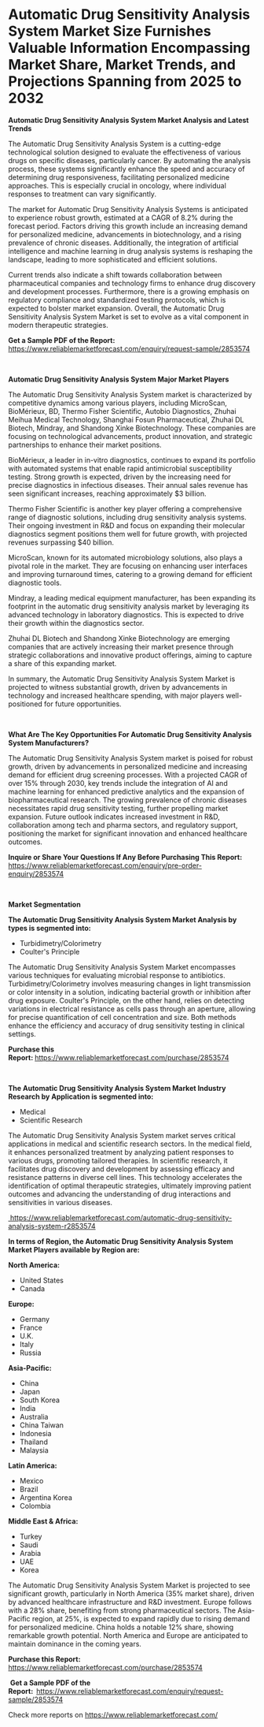 <p><h1>Automatic Drug Sensitivity Analysis System Market Size Furnishes Valuable Information Encompassing Market Share, Market Trends, and Projections Spanning from 2025 to 2032</h1></p><p><strong>Automatic Drug Sensitivity Analysis System Market Analysis and Latest Trends</strong></p>
<p><p>The Automatic Drug Sensitivity Analysis System is a cutting-edge technological solution designed to evaluate the effectiveness of various drugs on specific diseases, particularly cancer. By automating the analysis process, these systems significantly enhance the speed and accuracy of determining drug responsiveness, facilitating personalized medicine approaches. This is especially crucial in oncology, where individual responses to treatment can vary significantly.</p><p>The market for Automatic Drug Sensitivity Analysis Systems is anticipated to experience robust growth, estimated at a CAGR of 8.2% during the forecast period. Factors driving this growth include an increasing demand for personalized medicine, advancements in biotechnology, and a rising prevalence of chronic diseases. Additionally, the integration of artificial intelligence and machine learning in drug analysis systems is reshaping the landscape, leading to more sophisticated and efficient solutions. </p><p>Current trends also indicate a shift towards collaboration between pharmaceutical companies and technology firms to enhance drug discovery and development processes. Furthermore, there is a growing emphasis on regulatory compliance and standardized testing protocols, which is expected to bolster market expansion. Overall, the Automatic Drug Sensitivity Analysis System Market is set to evolve as a vital component in modern therapeutic strategies.</p></p>
<p><strong>Get a Sample PDF of the Report:&nbsp;</strong> <a href="https://www.reliablemarketforecast.com/enquiry/request-sample/2853574?utm_campaign=2736&utm_medium=2&utm_source=Github&utm_content=ia&utm_term=12032025&utm_id=automatic-drug-sensitivity-analysis-system">https://www.reliablemarketforecast.com/enquiry/request-sample/2853574</a></p>
<p>&nbsp;</p>
<p><strong>Automatic Drug Sensitivity Analysis System Major Market Players</strong></p>
<p><p>The Automatic Drug Sensitivity Analysis System market is characterized by competitive dynamics among various players, including MicroScan, BioMérieux, BD, Thermo Fisher Scientific, Autobio Diagnostics, Zhuhai Meihua Medical Technology, Shanghai Fosun Pharmaceutical, Zhuhai DL Biotech, Mindray, and Shandong Xinke Biotechnology. These companies are focusing on technological advancements, product innovation, and strategic partnerships to enhance their market positions.</p><p>BioMérieux, a leader in in-vitro diagnostics, continues to expand its portfolio with automated systems that enable rapid antimicrobial susceptibility testing. Strong growth is expected, driven by the increasing need for precise diagnostics in infectious diseases. Their annual sales revenue has seen significant increases, reaching approximately $3 billion.</p><p>Thermo Fisher Scientific is another key player offering a comprehensive range of diagnostic solutions, including drug sensitivity analysis systems. Their ongoing investment in R&D and focus on expanding their molecular diagnostics segment positions them well for future growth, with projected revenues surpassing $40 billion.</p><p>MicroScan, known for its automated microbiology solutions, also plays a pivotal role in the market. They are focusing on enhancing user interfaces and improving turnaround times, catering to a growing demand for efficient diagnostic tools.</p><p>Mindray, a leading medical equipment manufacturer, has been expanding its footprint in the automatic drug sensitivity analysis market by leveraging its advanced technology in laboratory diagnostics. This is expected to drive their growth within the diagnostics sector.</p><p>Zhuhai DL Biotech and Shandong Xinke Biotechnology are emerging companies that are actively increasing their market presence through strategic collaborations and innovative product offerings, aiming to capture a share of this expanding market.</p><p>In summary, the Automatic Drug Sensitivity Analysis System Market is projected to witness substantial growth, driven by advancements in technology and increased healthcare spending, with major players well-positioned for future opportunities.</p></p>
<p>&nbsp;</p>
<p><strong>What Are The Key Opportunities For Automatic Drug Sensitivity Analysis System Manufacturers?</strong></p>
<p><p>The Automatic Drug Sensitivity Analysis System market is poised for robust growth, driven by advancements in personalized medicine and increasing demand for efficient drug screening processes. With a projected CAGR of over 15% through 2030, key trends include the integration of AI and machine learning for enhanced predictive analytics and the expansion of biopharmaceutical research. The growing prevalence of chronic diseases necessitates rapid drug sensitivity testing, further propelling market expansion. Future outlook indicates increased investment in R&D, collaboration among tech and pharma sectors, and regulatory support, positioning the market for significant innovation and enhanced healthcare outcomes.</p></p>
<p><strong>Inquire or Share Your Questions If Any Before Purchasing This Report:</strong> <a href="https://www.reliablemarketforecast.com/enquiry/pre-order-enquiry/2853574?utm_campaign=2736&utm_medium=2&utm_source=Github&utm_content=ia&utm_term=12032025&utm_id=automatic-drug-sensitivity-analysis-system">https://www.reliablemarketforecast.com/enquiry/pre-order-enquiry/2853574</a></p>
<p>&nbsp;</p>
<p><strong>Market Segmentation</strong></p>
<p><strong>The Automatic Drug Sensitivity Analysis System Market Analysis by types is segmented into:</strong></p>
<p><ul><li>Turbidimetry/Colorimetry</li><li>Coulter's Principle</li></ul></p>
<p><p>The Automatic Drug Sensitivity Analysis System Market encompasses various techniques for evaluating microbial response to antibiotics. Turbidimetry/Colorimetry involves measuring changes in light transmission or color intensity in a solution, indicating bacterial growth or inhibition after drug exposure. Coulter's Principle, on the other hand, relies on detecting variations in electrical resistance as cells pass through an aperture, allowing for precise quantification of cell concentration and size. Both methods enhance the efficiency and accuracy of drug sensitivity testing in clinical settings.</p></p>
<p><strong>Purchase this Report:&nbsp;</strong><a href="https://www.reliablemarketforecast.com/purchase/2853574?utm_campaign=2736&utm_medium=2&utm_source=Github&utm_content=ia&utm_term=12032025&utm_id=automatic-drug-sensitivity-analysis-system">https://www.reliablemarketforecast.com/purchase/2853574</a></p>
<p>&nbsp;</p>
<p><strong>The Automatic Drug Sensitivity Analysis System Market Industry Research by Application is segmented into:</strong></p>
<p><ul><li>Medical</li><li>Scientific Research</li></ul></p>
<p><p>The Automatic Drug Sensitivity Analysis System market serves critical applications in medical and scientific research sectors. In the medical field, it enhances personalized treatment by analyzing patient responses to various drugs, promoting tailored therapies. In scientific research, it facilitates drug discovery and development by assessing efficacy and resistance patterns in diverse cell lines. This technology accelerates the identification of optimal therapeutic strategies, ultimately improving patient outcomes and advancing the understanding of drug interactions and sensitivities in various diseases.</p></p>
<p><a href="https://www.reliablemarketforecast.com/automatic-drug-sensitivity-analysis-system-r2853574?utm_campaign=2736&utm_medium=2&utm_source=Github&utm_content=ia&utm_term=12032025&utm_id=automatic-drug-sensitivity-analysis-system">&nbsp;https://www.reliablemarketforecast.com/automatic-drug-sensitivity-analysis-system-r2853574</a></p>
<p><strong>In terms of Region, the Automatic Drug Sensitivity Analysis System Market Players available by Region are:</strong></p>
<p>
    <p> <strong> North America: </strong>
        <ul>
            <li>United States</li>
            <li>Canada</li>
        </ul>
        </p> 
    <p> <strong> Europe: </strong>
        <ul>
            <li>Germany</li>
            <li>France</li>
            <li>U.K.</li>
            <li>Italy</li>
            <li>Russia</li>
        </ul>
        </p> 
    <p> <strong> Asia-Pacific: </strong>
        <ul>
            <li>China</li>
            <li>Japan</li>
            <li>South Korea</li>
            <li>India</li>
            <li>Australia</li>
            <li>China Taiwan</li>
            <li>Indonesia</li>
            <li>Thailand</li>
            <li>Malaysia</li>
        </ul>
        </p> 
    <p> <strong> Latin America: </strong>
        <ul>
            <li>Mexico</li>
            <li>Brazil</li>
            <li>Argentina Korea</li>
            <li>Colombia</li>
        </ul>
        </p> 
    <p> <strong> Middle East & Africa: </strong>
        <ul>
            <li>Turkey</li>
            <li>Saudi</li>
            <li>Arabia</li>
            <li>UAE</li>
            <li>Korea</li>
        </ul>
    </p>
    </p>
<p><p>The Automatic Drug Sensitivity Analysis System Market is projected to see significant growth, particularly in North America (35% market share), driven by advanced healthcare infrastructure and R&D investment. Europe follows with a 28% share, benefiting from strong pharmaceutical sectors. The Asia-Pacific region, at 25%, is expected to expand rapidly due to rising demand for personalized medicine. China holds a notable 12% share, showing remarkable growth potential. North America and Europe are anticipated to maintain dominance in the coming years.</p></p>
<p><strong>Purchase this Report: </strong><a href="https://www.reliablemarketforecast.com/purchase/2853574?utm_campaign=2736&utm_medium=2&utm_source=Github&utm_content=ia&utm_term=12032025&utm_id=automatic-drug-sensitivity-analysis-system">https://www.reliablemarketforecast.com/purchase/2853574</a></p>
<p>&nbsp;<strong>Get a Sample PDF of the Report:&nbsp;&nbsp;</strong><a href="https://www.reliablemarketforecast.com/enquiry/request-sample/2853574?utm_campaign=2736&utm_medium=2&utm_source=Github&utm_content=ia&utm_term=12032025&utm_id=automatic-drug-sensitivity-analysis-system">https://www.reliablemarketforecast.com/enquiry/request-sample/2853574</a></p>
<p><strong></strong></p>
<p>Check more reports on <a href="https://www.reliablemarketforecast.com/?utm_campaign=2736&utm_medium=2&utm_source=Github&utm_content=ia&utm_term=12032025&utm_id=automatic-drug-sensitivity-analysis-system">https://www.reliablemarketforecast.com/</a></p>